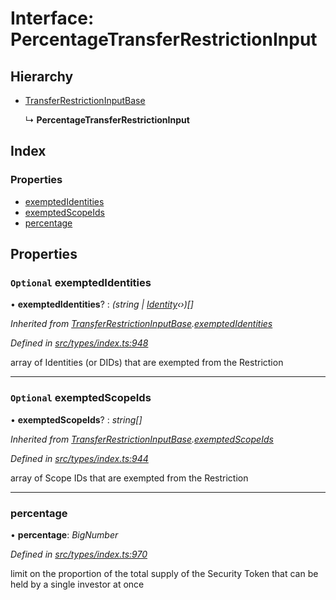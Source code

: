 # Interface: PercentageTransferRestrictionInput

## Hierarchy

* [TransferRestrictionInputBase](transferrestrictioninputbase.md)

  ↳ **PercentageTransferRestrictionInput**

## Index

### Properties

* [exemptedIdentities](percentagetransferrestrictioninput.md#optional-exemptedidentities)
* [exemptedScopeIds](percentagetransferrestrictioninput.md#optional-exemptedscopeids)
* [percentage](percentagetransferrestrictioninput.md#percentage)

## Properties

### `Optional` exemptedIdentities

• **exemptedIdentities**? : *(string | [Identity](../classes/identity.md)‹›)[]*

*Inherited from [TransferRestrictionInputBase](transferrestrictioninputbase.md).[exemptedIdentities](transferrestrictioninputbase.md#optional-exemptedidentities)*

*Defined in [src/types/index.ts:948](https://github.com/PolymathNetwork/polymesh-sdk/blob/7362b318/src/types/index.ts#L948)*

array of Identities (or DIDs) that are exempted from the Restriction

___

### `Optional` exemptedScopeIds

• **exemptedScopeIds**? : *string[]*

*Inherited from [TransferRestrictionInputBase](transferrestrictioninputbase.md).[exemptedScopeIds](transferrestrictioninputbase.md#optional-exemptedscopeids)*

*Defined in [src/types/index.ts:944](https://github.com/PolymathNetwork/polymesh-sdk/blob/7362b318/src/types/index.ts#L944)*

array of Scope IDs that are exempted from the Restriction

___

###  percentage

• **percentage**: *BigNumber*

*Defined in [src/types/index.ts:970](https://github.com/PolymathNetwork/polymesh-sdk/blob/7362b318/src/types/index.ts#L970)*

limit on the proportion of the total supply of the Security Token that can be held by a single investor at once
